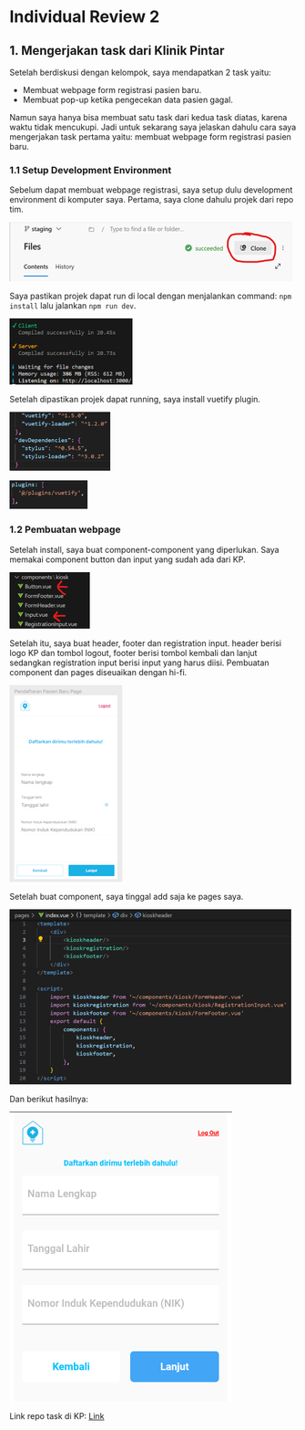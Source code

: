# Individual Review 2

## 1. Mengerjakan task dari Klinik Pintar

Setelah berdiskusi dengan kelompok, saya mendapatkan 2 task yaitu:
- Membuat webpage form registrasi pasien baru.
- Membuat pop-up ketika pengecekan data pasien gagal.

Namun saya hanya bisa membuat satu task dari kedua task diatas, karena waktu tidak mencukupi. Jadi untuk sekarang saya jelaskan dahulu cara saya mengerjakan task pertama yaitu: membuat webpage form registrasi pasien baru.

### 1.1 Setup Development Environment 

Sebelum dapat membuat webpage registrasi, saya setup dulu development environment di komputer saya. Pertama, saya clone dahulu projek dari repo tim.

![clone](/img_2/clone.png)

Saya pastikan projek dapat run di local dengan menjalankan command: `npm install` lalu jalankan `npm run dev`.

![running](/img_2/running.png)

Setelah dipastikan projek dapat running, saya install vuetify plugin.

![vuetify](/img_2/vuetify.png)

![vuetify_nuxt](/img_2/vuetify_nuxt.png)

### 1.2 Pembuatan webpage

Setelah install, saya buat component-component yang diperlukan. Saya memakai component button dan input yang sudah ada dari KP. 

![component](/img_2/component.png)

Setelah itu, saya buat header, footer dan registration input. header berisi logo KP dan tombol logout, footer berisi tombol kembali dan lanjut sedangkan registration input berisi input yang harus diisi. Pembuatan component dan pages diseuaikan dengan hi-fi.

![hi-fi](/img_2/hi-fi.png)

Setelah buat component, saya tinggal add saja ke pages saya.

![page](/img_2/page.png)

Dan berikut hasilnya:

![hasil](/img_2/hasil.png)

Link repo task di KP: [Link](https://dev.azure.com/klinikpintar/Klinik%20OS/_git/kiosk-webapp?version=GBorigin%2Ffeat%2Fform-registrasi-pasien-baru
)

